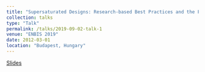 ```yaml
---
title: "Supersaturated Designs: Research-based Best Practices and the Future"
collection: talks
type: "Talk"
permalink: /talks/2019-09-02-talk-1
venue: "ENBIS 2019"
date: 2012-03-01
location: "Budapest, Hungary"
---
```


[Slides]()
